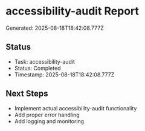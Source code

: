 # accessibility-audit Report

Generated: 2025-08-18T18:42:08.777Z

## Status
- Task: accessibility-audit
- Status: Completed
- Timestamp: 2025-08-18T18:42:08.777Z

## Next Steps
- Implement actual accessibility-audit functionality
- Add proper error handling
- Add logging and monitoring
